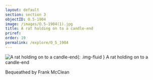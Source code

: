 ```yaml
---
layout: default
section: section 3
objectID: O.5-1904
image: /images/O.5-1904(1).jpg
title: A rat holding on to a candle-end
priref:
order: 19
permalink: /explore/O_5_1904
---
```

![A rat holding on to a candle-end]({{site.baseurl}}/images/O.5-1904(1).jpg){: .img-fluid }
A rat holding on to a candle-end

Bequeathed by Frank McClean
